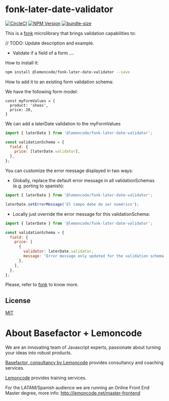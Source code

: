 # fonk-later-date-validator

[![CircleCI](https://badgen.net/github/status/Lemoncode/fonk-later-date-validator/master?icon=circleci&label=circleci)](https://circleci.com/gh/Lemoncode/fonk-later-date-validator/tree/master)
[![NPM Version](https://badgen.net/npm/v/@lemoncode/fonk-later-date-validator?icon=npm&label=npm)](https://www.npmjs.com/package/@lemoncode/fonk-later-date-validator)
[![bundle-size](https://badgen.net/bundlephobia/min/@lemoncode/fonk-later-date-validator)](https://bundlephobia.com/result?p=@lemoncode/fonk-later-date-validator)

This is a [fonk](https://github.com/Lemoncode/fonk) microlibrary that brings validation capabilities to:

// TODO: Update description and example.

- Validate if a field of a form ....

How to install it:

```bash
npm install @lemoncode/fonk-later-date-validator --save
```

How to add it to an existing form validation schema:

We have the following form model:

```
const myFormValues = {
  product: 'shoes',
  price: 20,
}
```

We can add a laterDate validation to the myFormValues

```javascript
import { laterDate } from '@lemoncode/fonk-later-date-validator';

const validationSchema = {
  field: {
    price: [laterDate.validator],
  },
};
```

You can customize the error message displayed in two ways:

- Globally, replace the default error message in all validationSchemas (e.g. porting to spanish):

```javascript
import { laterDate } from '@lemoncode/fonk-later-date-validator';

laterDate.setErrorMessage('El campo debe de ser numérico');
```

- Locally just override the error message for this validationSchema:

```javascript
import { laterDate } from '@lemoncode/fonk-later-date-validator';

const validationSchema = {
  field: {
    price: [
      {
        validator: laterDate.validator,
        message: 'Error message only updated for the validation schema',
      },
    ],
  },
};
```

Please, refer to [fonk](https://github.com/Lemoncode/fonk) to know more.

## License

[MIT](./LICENSE)

# About Basefactor + Lemoncode

We are an innovating team of Javascript experts, passionate about turning your ideas into robust products.

[Basefactor, consultancy by Lemoncode](http://www.basefactor.com) provides consultancy and coaching services.

[Lemoncode](http://lemoncode.net/services/en/#en-home) provides training services.

For the LATAM/Spanish audience we are running an Online Front End Master degree, more info: http://lemoncode.net/master-frontend
